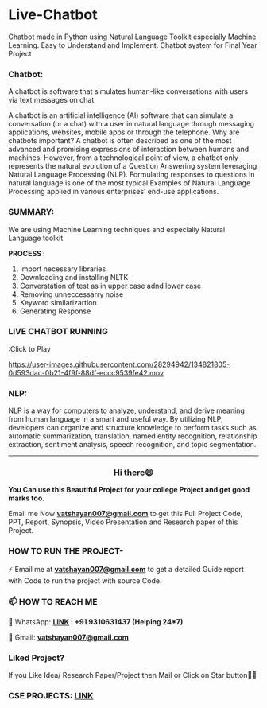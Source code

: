 # Live-Chatbot

Chatbot made in Python using Natural Language Toolkit especially Machine Learning. Easy to Understand and Implement. Chatbot system for Final Year Project 


### Chatbot: 
A chatbot is software that simulates human-like conversations with users via text messages on chat.

A chatbot is an artificial intelligence (AI) software that can simulate a conversation (or a chat) with a user in natural language through messaging applications, websites, mobile apps or through the telephone.
Why are chatbots important? A chatbot is often described as one of the most advanced and promising expressions of interaction between humans and machines. However, from a technological point of view, a chatbot only represents the natural evolution of a Question Answering system leveraging Natural Language Processing (NLP). Formulating responses to questions in natural language is one of the most typical Examples of Natural Language Processing applied in various enterprises’ end-use applications.

### SUMMARY:

We are using Machine Learning techniques and especially Natural Language toolkit

**PROCESS :**
1. Import necessary libraries
2. Downloading and installing NLTK
3. Converstation of test as in upper case adnd lower case
4. Removing unneccessarry noise
5. Keyword similarizartion
6. Generating Response

### LIVE CHATBOT RUNNING
:Click to Play

https://user-images.githubusercontent.com/28294942/134821805-0d593dac-0b21-4f9f-88df-eccc9539fe42.mov



### NLP:

NLP is a way for computers to analyze, understand, and derive meaning from human language in a smart and useful way. By utilizing NLP, developers can organize and structure knowledge to perform tasks such as automatic summarization, translation, named entity recognition, relationship extraction, sentiment analysis, speech recognition, and topic segmentation.

-----------------------------------------------------------------------------------------------------------------------------
<h3 align="center">Hi there😄</h3>

**You Can use this Beautiful Project for your college Project and get good marks too.**

Email me Now **vatshayan007@gmail.com** to get this Full Project Code, PPT, Report, Synopsis, Video Presentation and Research paper of this Project.
 
### HOW TO RUN THE PROJECT-
⚡ Email me at **vatshayan007@gmail.com** to get a detailed Guide report with Code to run the project with source Code.

### 📫 HOW TO REACH ME 

💬 WhatsApp: **[LINK](https://wa.me/message/CHWN2AHCPMAZK1) : +91 9310631437 (Helping 24*7)**

💬 Gmail: **vatshayan007@gmail.com**

### Liked Project?
If you Like Idea/ Research Paper/Project then Mail or Click on Star button🙏🏻

### CSE PROJECTS: [LINK](https://www.cse-projects.com)


